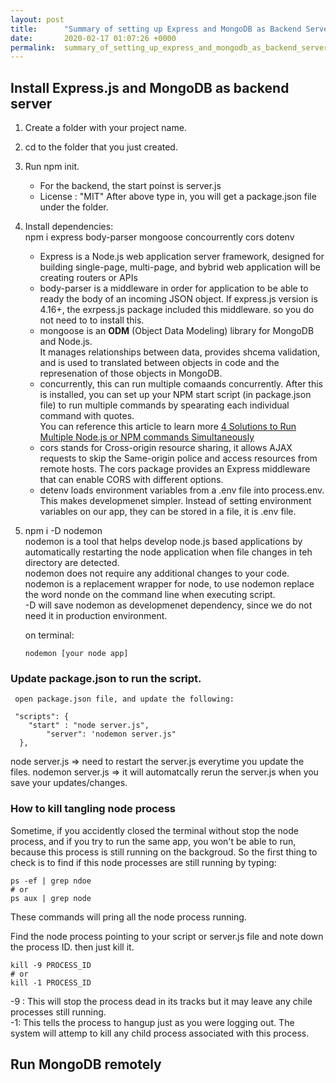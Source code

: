 ```yaml
---
layout: post
title:      "Summary of setting up Express and MongoDB as Backend Server"
date:       2020-02-17 01:07:26 +0000
permalink:  summary_of_setting_up_express_and_mongodb_as_backend_server
---
```



## Install  Express.js and MongoDB as backend server
1. Create a folder with your project name.  
2. cd to the folder that you just created.  
3. Run npm init.  
    * For the backend, the start poinst is server.js  
    * License : "MIT"
    After above type in, you will get a package.json file under the folder.  
1.  Install dependencies:  
       npm i express body-parser mongoose concourrently cors dotenv
			 
    *  Express is a Node.js web application server framework, designed for building single-page, multi-page, and bybrid web application will be creating routers or APIs   
    *  body-parser is a middleware in order for application to be able to ready the body of an incoming JSON object.   If express.js version is 4.16+, the exrpess.js package included this middleware. so you do not need to to install this.  
    *  mongoose is an **ODM** (Object Data Modeling) library for MongoDB and Node.js.  
       It manages relationships between data, provides shcema validation, and is used to translated between objects in code and the represenation of those objects in MongoDB.  
    * concurrently, this can run multiple comaands concurrently.  After this is installed, you can set up your NPM start script (in package.json file) to run multiple commands by spearating each individual command with quotes.  	 
       You can reference this article to learn more [4 Solutions to Run Multiple Node.js or NPM commands Simultaneously](https://itnext.io/4-solutions-to-run-multiple-node-js-or-npm-commands-simultaneously-9edaa6215a93)  
    * cors stands for Cross-origin resource sharing, it allows AJAX requests to skip the Same-origin police and access resources from remote hosts. 
       The cors package provides an Express middleware that can enable CORS with different options.	  
    * detenv loads environment variables from a .env file into process.env. This makes developmenet simpler. Instead of setting environment variables on our app, they can be stored in a file, it is .env file. 		 

1.  npm i -D nodemon  
       nodemon is a tool that helps develop node.js based applications by automatically restarting the node application when file changes in teh directory are detected.  
	  nodemon does not require any additional changes to your code. nodemon is a replacement wrapper for node, to use nodemon replace the word nonde on the command line when executing script.   
		-D will save nodemon as developmenet dependency, since we do not need it in production environment.  
		
    on terminal:
		
	`nodemon [your node app]`    

		 
### Update package.json to run the script.  
     open package.json file, and update the following:  

```
 "scripts": {
    "start" : "node server.js",
		"server": 'nodemon server.js"
  },   
```   

		 
node server.js => need to restart the server.js everytime you update the files.
nodemon server.js => it will automatcally rerun the server.js when you save your updates/changes.  

### How to kill tangling node process
Sometime, if you accidently closed the terminal without stop the node process, and if you try to run the same app, you won't be able to run, because this process is still running on the backgroud.
So the first thing to check is to find if this node processes are still running by typing:  
```
ps -ef | grep ndoe
# or
ps aux | grep node
```  

These commands will pring all the node process running.

Find the node process pointing to your script or server.js file and note down the process ID. then just kill it.   

```
kill -9 PROCESS_ID
# or
kill -1 PROCESS_ID
```  

-9 : This will stop the process dead in its tracks but it may leave any chile processes still running.  
-1: This tells the process to hangup just as you were logging out. The system will attemp to kill any child process associated with this process.  



## Run MongoDB remotely





